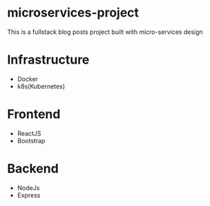 # microservices-project
<p> This is a fullstack blog posts project built with micro-services design </p>
<H1>Infrastructure </h1> 
<ul>
  <li>Docker</li>
  <li>k8s(Kubernetes)</li>
</ul>

<H1>Frontend</h1>
<ul>
  <li>ReactJS</li>
  <li>Bootstrap</li>
</ul>
<H1>Backend</h1>
<ul>
  <li>NodeJs</li>
  <li>Express</li>
</ul>
